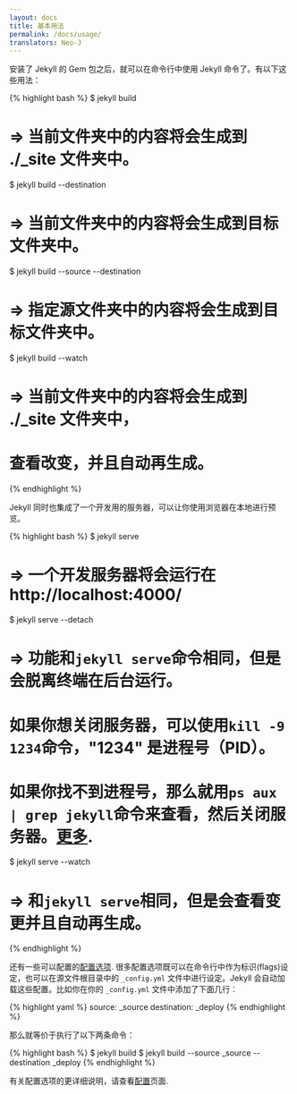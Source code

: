 ```yaml
---
layout: docs
title: 基本用法
permalink: /docs/usage/
translators: Neo-J
---
```


安装了 Jekyll 的 Gem 包之后，就可以在命令行中使用 Jekyll 命令了。有以下这些用法：

{% highlight bash %}
$ jekyll build
# => 当前文件夹中的内容将会生成到 ./_site 文件夹中。

$ jekyll build --destination <destination>
# => 当前文件夹中的内容将会生成到目标文件夹<destination>中。

$ jekyll build --source <source> --destination <destination>
# => 指定源文件夹<source>中的内容将会生成到目标文件夹<destination>中。

$ jekyll build --watch
# => 当前文件夹中的内容将会生成到 ./_site 文件夹中，
#    查看改变，并且自动再生成。
{% endhighlight %}

Jekyll 同时也集成了一个开发用的服务器，可以让你使用浏览器在本地进行预览。

{% highlight bash %}
$ jekyll serve
# => 一个开发服务器将会运行在 http://localhost:4000/

$ jekyll serve --detach
# => 功能和`jekyll serve`命令相同，但是会脱离终端在后台运行。
#    如果你想关闭服务器，可以使用`kill -9 1234`命令，"1234" 是进程号（PID）。
#    如果你找不到进程号，那么就用`ps aux | grep jekyll`命令来查看，然后关闭服务器。[更多](http://unixhelp.ed.ac.uk/shell/jobz5.html).

$ jekyll serve --watch
# => 和`jekyll serve`相同，但是会查看变更并且自动再生成。
{% endhighlight %}

还有一些可以配置的[配置选项](../configuration/).
很多配置选项既可以在命令行中作为标识(flags)设定，也可以在源文件根目录中的 `_config.yml` 文件中进行设定。Jekyll 会自动加载这些配置。比如你在你的 `_config.yml` 文件中添加了下面几行：

{% highlight yaml %}
source:      _source
destination: _deploy
{% endhighlight %}

那么就等价于执行了以下两条命令：

{% highlight bash %}
$ jekyll build
$ jekyll build --source _source --destination _deploy
{% endhighlight %}

有关配置选项的更详细说明，请查看[配置](../configuration/)页面.
